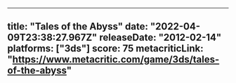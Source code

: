 
---
title: "Tales of the Abyss"
date: "2022-04-09T23:38:27.967Z"
releaseDate: "2012-02-14"
platforms: ["3ds"]
score: 75
metacriticLink: "https://www.metacritic.com/game/3ds/tales-of-the-abyss"
---
